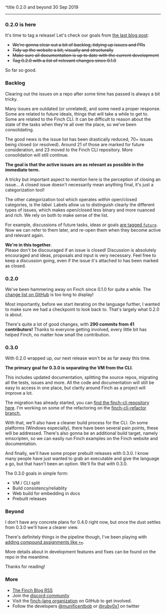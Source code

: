 ^title 0.2.0 and beyond
30 Sep 2019

---

### 0.2.0 is here

It's time to tag a release!
Let's check our goals from [the last blog post](0-hello-finch.html):

- <s>We're gonna clear out a bit of backlog, tidying up issues and PRs</s>
- <s>Tidy up the website a bit, visually and structurally</s>
- <s>Make sure all documentation is up to date with the current development</s>
- <s>Tag 0.2.0 with a list of relevant changes since 0.1.0</s>

So far so good.

### Backlog

Clearing out the issues on a repo after some time has passed is always a bit tricky. 

Many issues are outdated (or unrelated), and some need a proper response. Some are related to future ideals, things that will take a while to get to. Some are related to the Finch CLI. It can be difficult to reason about the state of the tasks when they're all over the place, so we've been consolidating.

The good news is the issue list has been drastically reduced, 70+ issues being closed (or resolved). Around 21 of those are marked for future consideration, and 23 moved to the Finch CLI repository. More consolidation will still continue.

**The goal is that the active issues are as relevant as possible in the immediate term.**

A tricky but important aspect to mention here is the perception of closing an issue...
A closed issue doesn't necessarily mean anything final, it's just a categorization tool!

The other categorization tool which operates _within_ open/closed categories, is the _label_. Labels allow us to distinguish clearly the different types of issues, which makes open/closed less binary and more nuanced and rich. We rely on both to make sense of the list.

For example, discussions of future tasks, ideas or goals [are tagged `future`](https://github.com/finch-lang/finch/issues?utf8=%E2%9C%93&q=is%3Aissue+label%3Afuture+). Now we can refer to them later, and re-open them when they become active and relevant again.

**We're in this together.**   
Please don't be discouraged if an issue is closed! Discussion is absolutely encouraged and ideas, proposals and input is very necessary. Feel free to keep a discussion going, even if the issue it's attached to has been marked as closed.

### 0.2.0

We've been hammering away on Finch since 0.1.0 for quite a while. The [change list on GitHub](https://github.com/finch-lang/finch/compare/0.1.0...5338275dcdd97fd8d9fc614f420a645500836a59) is too long to display!

Most importantly, before we start iterating on the language further, I wanted to make sure we had a checkpoint to look back to. That's largely what 0.2.0 is about.

There's quite a lot of good changes, with **290 commits from 41 contributors!**
Thanks to everyone getting involved, every little bit has helped Finch, no matter how small the contribution.

### 0.3.0

With 0.2.0 wrapped up, our next release won't be as far away this time.

**The primary goal for 0.3.0 is separating the VM from the CLI.**

This includes updated documentation, splitting the source repos, migrating all the tests, issues and more.
All the code and documentation will still be easy to access in one place, but clarity around Finch as a project will improve a lot.

The migration has already started, you can [find the finch-cli repository here](https://github.com/finch-lang/finch-cli).
I'm working on some of the refactoring on the [finch-cli-refactor branch.](https://github.com/finch-lang/finch/tree/finch-cli-refactor)

With that, we'll also have a cleaner build process for the CLI.
On some platforms (Windows especially), there have been several pain points, these will be addressed.
There's also gonna be an additional build target, namely emscripten, so we can easily run Finch examples on the Finch website and documentation.

And finally, we'll have some proper prebuilt releases with 0.3.0.
I know many people have just wanted to grab an executable and give the language a go, but that hasn't been an option.
We'll fix that with 0.3.0.

The 0.3.0 goals in simple form:
- VM / CLI split
- Build consistency/reliablity
- Web build for embedding in docs
- Prebuilt releases

### Beyond

I don't have any concrete plans for 0.4.0 right now, but once the dust settles from 0.3.0 we'll have a clearer view.

There's definitely things in the pipeline though, I've been playing with [adding compound assignments like `+=`](https://github.com/finch-lang/finch/pull/701).

More details about in development features and fixes can be found on the repo in the meantime.

Thanks for reading!

### More

- [The Finch Blog RSS](http://finch.io/blog/rss.xml)
- Join the [discord community](https://discord.gg/Kx6PxSX)
- Visit the [finch-lang organization](https://github.com/finch-lang) on GitHub to get involved.
- Follow the developers [@munificentbob](https://twitter.com/munificentbob) or [@ruby0x1](https://twitter.com/ruby0x1) on twitter



